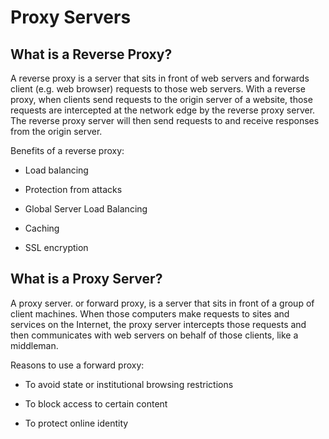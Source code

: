 # Proxy Servers

## What is a Reverse Proxy?

A reverse proxy is a server that sits in front of web servers and forwards client (e.g. web browser) requests to those web servers. With a reverse proxy, when clients send requests to the origin server of a website, those requests are intercepted at the network edge by the reverse proxy server. The reverse proxy server will then send requests to and receive responses from the origin server.

Benefits of a reverse proxy:

- Load balancing

- Protection from attacks

- Global Server Load Balancing

- Caching

- SSL encryption

## What is a Proxy Server?

A proxy server. or forward proxy, is a server that sits in front of a group of client machines. When those computers make requests to sites and services on the Internet, the proxy server intercepts those requests and then communicates with web servers on behalf of those clients, like a middleman.

Reasons to use a forward proxy:

- To avoid state or institutional browsing restrictions

- To block access to certain content 

- To protect online identity
